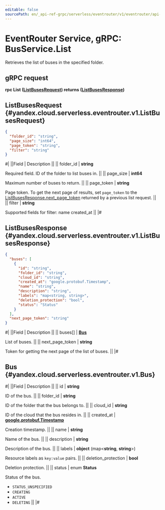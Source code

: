 ```yaml
---
editable: false
sourcePath: en/_api-ref-grpc/serverless/eventrouter/v1/eventrouter/api-ref/grpc/Bus/list.md
---
```


# EventRouter Service, gRPC: BusService.List

Retrieves the list of buses in the specified folder.

## gRPC request

**rpc List ([ListBusesRequest](#yandex.cloud.serverless.eventrouter.v1.ListBusesRequest)) returns ([ListBusesResponse](#yandex.cloud.serverless.eventrouter.v1.ListBusesResponse))**

## ListBusesRequest {#yandex.cloud.serverless.eventrouter.v1.ListBusesRequest}

```json
{
  "folder_id": "string",
  "page_size": "int64",
  "page_token": "string",
  "filter": "string"
}
```

#|
||Field | Description ||
|| folder_id | **string**

Required field. ID of the folder to list buses in. ||
|| page_size | **int64**

Maximum number of buses to return. ||
|| page_token | **string**

Page token. To get the next page of results, set `page_token` to the
[ListBusesResponse.next_page_token](#yandex.cloud.serverless.eventrouter.v1.ListBusesResponse) returned by a previous list request. ||
|| filter | **string**

Supported fields for filter:
name
created_at ||
|#

## ListBusesResponse {#yandex.cloud.serverless.eventrouter.v1.ListBusesResponse}

```json
{
  "buses": [
    {
      "id": "string",
      "folder_id": "string",
      "cloud_id": "string",
      "created_at": "google.protobuf.Timestamp",
      "name": "string",
      "description": "string",
      "labels": "map<string, string>",
      "deletion_protection": "bool",
      "status": "Status"
    }
  ],
  "next_page_token": "string"
}
```

#|
||Field | Description ||
|| buses[] | **[Bus](#yandex.cloud.serverless.eventrouter.v1.Bus)**

List of buses. ||
|| next_page_token | **string**

Token for getting the next page of the list of buses. ||
|#

## Bus {#yandex.cloud.serverless.eventrouter.v1.Bus}

#|
||Field | Description ||
|| id | **string**

ID of the bus. ||
|| folder_id | **string**

ID of the folder that the bus belongs to. ||
|| cloud_id | **string**

ID of the cloud that the bus resides in. ||
|| created_at | **[google.protobuf.Timestamp](https://developers.google.com/protocol-buffers/docs/reference/google.protobuf#timestamp)**

Creation timestamp. ||
|| name | **string**

Name of the bus. ||
|| description | **string**

Description of the bus. ||
|| labels | **object** (map<**string**, **string**>)

Resource labels as `key:value` pairs. ||
|| deletion_protection | **bool**

Deletion protection. ||
|| status | enum **Status**

Status of the bus.

- `STATUS_UNSPECIFIED`
- `CREATING`
- `ACTIVE`
- `DELETING` ||
|#